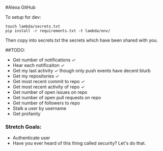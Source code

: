 #Alexa GitHub

To setup for dev:

	touch lambda/secrets.txt
	pip install -r requirements.txt -t lambda/env/

Then copy into secrets.txt the secrets which have been shared with you.

##TODO:

- Get number of notifications ✓
- Hear each notificaiton ✓
- Get my last activity ✓ though only push events have decent blurb
- Get my repositories ✓
- Get most recent commit to repo ✓
- Get most recent activity of repo ✓
- Get number of open issues on repo
- Get number of open pull requests on repo
- Get number of followers to repo
- Stalk a user by username
- Get profanity

### Stretch Goals:

- Authenticate user
- Have you ever heard of this thing called security?  Let's do that.  